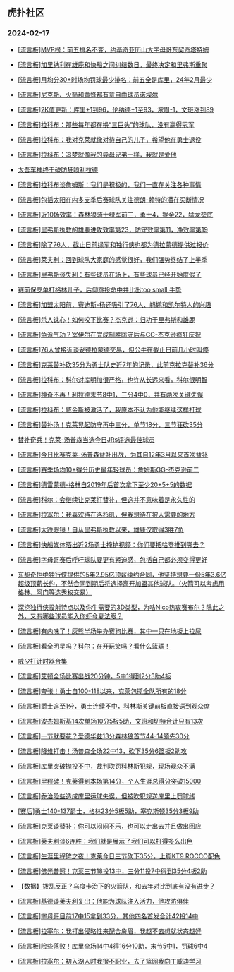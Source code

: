 ## 虎扑社区 
### 2024-02-17

+ [[流言板]MVP榜：前五排名不变，约基奇亚历山大字母哥东契奇塔特姆](https://bbs.hupu.com/624831331.html)

+ [[流言板]加里纳利在雄鹿和快船之间纠结数日，最终决定和里弗斯重聚](https://bbs.hupu.com/624831207.html)

+ [[流言板]月均分30+时场均罚球最少排名：前五全是库里，24年2月最少](https://bbs.hupu.com/624831800.html)

+ [[流言板]尼克斯、火箭和黄蜂都有意自由球员诺埃尔](https://bbs.hupu.com/624830866.html)

+ [[流言板]2K值更新：库里+1到96，伦纳德+1至93，浓眉-1，文班涨到89](https://bbs.hupu.com/624831476.html)

+ [[流言板]拉科布：那些每年都在换“三巨头”的球队，没有赢得冠军](https://bbs.hupu.com/624828720.html)

+ [[流言板]拉科布：我对克莱就像对待自己的儿子，希望他在勇士退役](https://bbs.hupu.com/624828638.html)

+ [[流言板]拉科布：追梦就像我的异母兄弟一样，我就是爱他](https://bbs.hupu.com/624828576.html)

+ [太吾车神终于破防狂喷利拉德](https://bbs.hupu.com/624830435.html)

+ [[流言板]拉科布谈詹姆斯：我们是积极的，我们一直在关注各种事情](https://bbs.hupu.com/624828262.html)

+ [[流言板]包括太阳在内多支季后赛球队关注德朗-赖特的潜在买断情况](https://bbs.hupu.com/624830684.html)

+ [[流言板]近10场效率：森林狼骑士绿军前三，勇士4，掘金22，猛龙垫底](https://bbs.hupu.com/624831914.html)

+ [[流言板]里弗斯执教的雄鹿进攻效率第23，防守效率第11，净效率第19](https://bbs.hupu.com/624831585.html)

+ [[流言板]除了76人，截止日前绿军和独行侠也都为德拉蒙德提供过报价](https://bbs.hupu.com/624831127.html)

+ [[流言板]莱夫利：回到球队大家庭的感觉很好，我们强势终结了上半季](https://bbs.hupu.com/624830681.html)

+ [[流言板]里弗斯谈失利：有些球员在场上，有些球员已经开始度假了](https://bbs.hupu.com/624825609.html)

+ [赛前保罗单打格林儿子，后仰跳投命中并比出too small 手势](https://bbs.hupu.com/624826204.html)

+ [[流言板]加盟太阳前，赛迪斯-杨还吸引了76人、鹈鹕和凯尔特人的兴趣](https://bbs.hupu.com/624830989.html)

+ [[流言板]杀人诛心！如何咬下比赛？杰克逊：归功于里弗斯和雄鹿](https://bbs.hupu.com/624826011.html)

+ [[流言板]龟派气功？宰伊尔在完成制胜防守后与GG-杰克逊疯狂庆祝](https://bbs.hupu.com/624830553.html)

+ [[流言板]76人曾接近谈妥德拉蒙德交易，但公牛在截止日前几小时叫停](https://bbs.hupu.com/624831069.html)

+ [[流言板]克莱替补砍35分为勇士队史近7年的记录，此前克拉克替补36分](https://bbs.hupu.com/624831678.html)

+ [[流言板]拉科布：科尔对库明加很严格，也许从长远来看，科尔很明智](https://bbs.hupu.com/624828360.html)

+ [[流言板]神奇不再！利拉德末节8中1，三分4中0，并有两次关键失误](https://bbs.hupu.com/624825092.html)

+ [[流言板]拉科布：威金斯被激活了，我原本不认为他能继续这样打球](https://bbs.hupu.com/624828318.html)

+ [[流言板]替补汤！克莱晃起防守再中三分，单节18分，三节狂砍35分](https://bbs.hupu.com/624824278.html)

+ [替补奇兵！克莱-汤普森当选今日JRs评选最佳球员](https://bbs.hupu.com/624828878.html)

+ [[流言板]今日比赛克莱-汤普森替补出战，为其自12年3月以来首次替补](https://bbs.hupu.com/624822206.html)

+ [[流言板]赛季场均10+得分历史最年轻球员：詹姆斯GG-杰克逊前二](https://bbs.hupu.com/624826304.html)

+ [[流言板]德雷蒙德-格林自2019年后首次拿下至少20+5+5的数据](https://bbs.hupu.com/624831623.html)

+ [[流言板]科尔：会继续让克莱打替补，但这并不意味着是永久性的](https://bbs.hupu.com/624826106.html)

+ [[流言板]拉塞尔：我喜欢待在洛杉矶，但我想待在被人需要的地方](https://bbs.hupu.com/624826590.html)

+ [[流言板]大跌眼镜！自从里弗斯执教以来，雄鹿仅取得3胜7负](https://bbs.hupu.com/624825005.html)

+ [[流言板]快船媒体晒出近2场勇士掩护视频：你们要把哈登推到哪去？](https://bbs.hupu.com/624822250.html)

+ [[流言板]字母哥赛后呼吁球队要更有紧迫感，包括自己都必须变得更好](https://bbs.hupu.com/624826594.html)

+ [东契奇拒绝独行侠提供的5年2.95亿顶薪续约合同，他坚持想要一份5年3.6亿超级顶薪长约，不然合同到期后将选择离开加盟其他球队。（火箭可以考虑用格林、阿门等选秀权交易）](https://bbs.hupu.com/624819595.html)

+ [深挖独行侠投射特点以及你牛需要的3D类型，为啥Nico热衷赛布尔？除此之外，又有哪些球员能入你虾今夏法眼？](https://bbs.hupu.com/624829071.html)

+ [[流言板]有内味了！灰熊半场举办赛狗比赛，其中一只在地板上拉屎](https://bbs.hupu.com/624823311.html)

+ [[流言板]看全明星吗？科尔：在开玩笑吗？看什么篮球！](https://bbs.hupu.com/624827932.html)

+ [威少打计时器合集](https://bbs.hupu.com/624830267.html)

+ [[流言板]艾顿全场比赛出战20分钟，5中1得到2分3助4板](https://bbs.hupu.com/624826631.html)

+ [[流言板]夸张！勇士自100-118以来，克莱包揽全队所有的18分](https://bbs.hupu.com/624824406.html)

+ [[流言板]爵士追至1分，勇士连续不中，科林斯关键前板直接送到观众席](https://bbs.hupu.com/624825289.html)

+ [[流言板]波杰姆斯基14次单场10分5板5助，文班和切特合计只有13次](https://bbs.hupu.com/624826027.html)

+ [[流言板]一节就要花？爱德华兹13分森林狼首节44-14领先30分](https://bbs.hupu.com/624824128.html)

+ [[流言板]降维打击！汤普森全场22中13，砍下35分6篮板2助攻](https://bbs.hupu.com/624825464.html)

+ [[流言板]库里突破抛投不中，裁判吹罚科林斯犯规，现场观众不满](https://bbs.hupu.com/624825084.html)

+ [[流言板]里程碑！克莱得到本场第14分，个人生涯总得分突破15000](https://bbs.hupu.com/624823453.html)

+ [[流言板]乔治险些造成库里运球失误，但被吹犯规送库里上罚球线](https://bbs.hupu.com/624825223.html)

+ [[赛后]勇士140-137爵士，格林23分5板5助，塞克斯顿35分3板9助](https://bbs.hupu.com/624825385.html)

+ [[流言板]克莱谈替补：你可以闷闷不乐，也可以走出去并且做出回应](https://bbs.hupu.com/624827811.html)

+ [[流言板]莱夫利谈6连胜：我们就是展示了我们可以打得多么出色](https://bbs.hupu.com/624831577.html)

+ [[流言板]生涯里程碑之夜！克莱今日三节砍下35分，上脚KT9 ROCCO配色](https://bbs.hupu.com/624826242.html)

+ [[流言板]佛光普照！克莱三节18投13中，三分11投7中得到35分4板2助](https://bbs.hupu.com/624824326.html)

+ [【数据】拨乱反正？乌度卡治下的火箭队，和去年对比到底有没有进步？](https://bbs.hupu.com/624827759.html)

+ [[流言板]基德谈莱夫利复出：他能为球队注入活力，他攻防俱佳](https://bbs.hupu.com/624830634.html)

+ [[流言板]字母哥目前17中15拿到33分，其他四名首发合计42投14中](https://bbs.hupu.com/624824302.html)

+ [[流言板]拉塞尔：我打出侵略性来配合詹眉，我越不去想就状态越好](https://bbs.hupu.com/624826907.html)

+ [[流言板]险些落败！库里全场14中4得16分10助，末节5中1，罚球6中4](https://bbs.hupu.com/624825495.html)

+ [[流言板]拉塞尔：初入湖人时我很不职业，去了篮网我向丁威迪学习](https://bbs.hupu.com/624826738.html)

